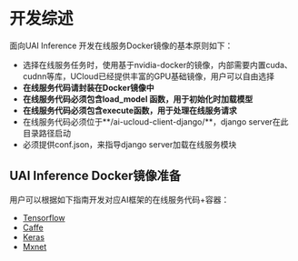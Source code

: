 

# 开发综述 
面向UAI Inference 开发在线服务Docker镜像的基本原则如下： 

  - 选择在线服务任务时，使用基于nvidia-docker的镜像，内部需要内置cuda、cudnn等库，UCloud已经提供丰富的GPU基础镜像，用户可以自由选择
  - **在线服务代码请封装在Docker镜像中**
  - **在线服务代码必须包含load_model 函数，用于初始化时加载模型**
  - **在线服务代码必须包含execute函数，用于处理在线服务请求**
  - 在线服务代码必须位于**/ai-ucloud-client-django/**，django server在此目录路径启动
  - 必须提供conf.json，来指导django server加载在线服务模块

## UAI Inference Docker镜像准备

用户可以根据如下指南开发对应AI框架的在线服务代码+容器：
  - [Tensorflow](/uai-inference/guide/tensorflow)
  - [Caffe](/uai-inference/guide/caffe)
  - [Keras](/uai-inference/guide/keras) 
  - [Mxnet](/uai-inference/guide/mxnet) 